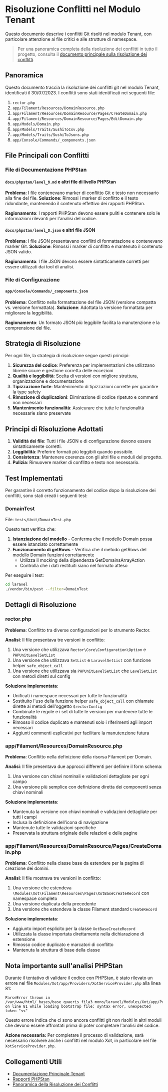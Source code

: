 # Risoluzione Conflitti nel Modulo Tenant

Questo documento descrive i conflitti Git risolti nel modulo Tenant, con particolare attenzione ai file critici e alle strutture di namespace.

> Per una panoramica completa della risoluzione dei conflitti in tutto il progetto, consulta il [documento principale sulla risoluzione dei conflitti](/docs/conflict_resolution_ui_tenant.md).

## Panoramica

Questo documento traccia la risoluzione dei conflitti git nel modulo Tenant, identificati il 30/07/2023. 
I conflitti sono stati identificati nei seguenti file:

1. `rector.php`
2. `app/Filament/Resources/DomainResource.php`
3. `app/Filament/Resources/DomainResource/Pages/CreateDomain.php`
4. `app/Filament/Resources/DomainResource/Pages/EditDomain.php`
5. `app/Models/Domain.php`
6. `app/Models/Traits/SushiToCsv.php`
7. `app/Models/Traits/SushiToJsons.php`
8. `app/Console/Commands/_components.json`

## File Principali con Conflitti

### File di Documentazione PHPStan

#### `docs/phpstan/level_8.md` e altri file di livello PHPStan

**Problema**: I file contenevano marker di conflitto Git e testo non necessario alla fine del file.
**Soluzione**: Rimossi i marker di conflitto e il testo ridondante, mantenendo il contenuto effettivo dei rapporti PHPStan.

**Ragionamento**: I rapporti PHPStan devono essere puliti e contenere solo le informazioni rilevanti per l'analisi del codice.

#### `docs/phpstan/level_8.json` e altri file JSON

**Problema**: I file JSON presentavano conflitti di formattazione e contenevano marker Git.
**Soluzione**: Rimossi i marker di conflitto e mantenuto il contenuto JSON valido.

**Ragionamento**: I file JSON devono essere sintatticamente corretti per essere utilizzati dai tool di analisi.

### File di Configurazione

#### `app/Console/Commands/_components.json`

**Problema**: Conflitto nella formattazione del file JSON (versione compatta vs. versione formattata).
**Soluzione**: Adottata la versione formattata per migliorare la leggibilità.

**Ragionamento**: Un formato JSON più leggibile facilita la manutenzione e la comprensione del file.

## Strategia di Risoluzione

Per ogni file, la strategia di risoluzione segue questi principi:

1. **Sicurezza del codice**: Preferenza per implementazioni che utilizzano librerie sicure e gestione corretta delle eccezioni
2. **Qualità e leggibilità**: Scelta di versioni con migliore struttura, organizzazione e documentazione
3. **Tipizzazione forte**: Mantenimento di tipizzazioni corrette per garantire la type safety
4. **Rimozione di duplicazioni**: Eliminazione di codice ripetuto e commenti non necessari
5. **Mantenimento funzionalità**: Assicurare che tutte le funzionalità necessarie siano preservate

## Principi di Risoluzione Adottati

1. **Validità dei file**: Tutti i file JSON e di configurazione devono essere sintatticamente corretti.
2. **Leggibilità**: Preferire formati più leggibili quando possibile.
3. **Consistenza**: Mantenere coerenza con gli altri file e moduli del progetto.
4. **Pulizia**: Rimuovere marker di conflitto e testo non necessario.

## Test Implementati

Per garantire il corretto funzionamento del codice dopo la risoluzione dei conflitti, sono stati creati i seguenti test:

### DomainTest

File: `tests/Unit/DomainTest.php`

Questo test verifica che:
1. **Istanziazione del modello** - Conferma che il modello Domain possa essere istanziato correttamente
2. **Funzionamento di getRows** - Verifica che il metodo getRows del modello Domain funzioni correttamente
   - Utilizza il mocking della dipendenza GetDomainsArrayAction
   - Controlla che i dati restituiti siano nel formato atteso

Per eseguire i test:
```bash
cd laravel
./vendor/bin/pest --filter=DomainTest
```

## Dettagli di Risoluzione

### rector.php

**Problema**: Conflitto tra diverse configurazioni per lo strumento Rector.

**Analisi**: Il file presentava tre versioni in conflitto:
1. Una versione che utilizzava `Rector\Core\Configuration\Option` e `PHPUnitLevelSetList`
2. Una versione che utilizzava `SetList` e `LaravelSetList` con funzione helper `safe_object_call`
3. Una versione che utilizzava sia `PHPUnitLevelSetList` che `LevelSetList` con metodi diretti sul config

**Soluzione implementata**: 
- Unificati i namespace necessari per tutte le funzionalità
- Sostituito l'uso della funzione helper `safe_object_call` con chiamate dirette ai metodi dell'oggetto `$rectorConfig`
- Combinate le regole e i set di tutte le versioni per mantenere tutte le funzionalità
- Rimosso il codice duplicato e mantenuti solo i riferimenti agli import necessari
- Aggiunti commenti esplicativi per facilitare la manutenzione futura

### app/Filament/Resources/DomainResource.php

**Problema**: Conflitto nella definizione della risorsa Filament per Domain.

**Analisi**: Il file presentava due approcci differenti per definire il form schema:
1. Una versione con chiavi nominali e validazioni dettagliate per ogni campo
2. Una versione più semplice con definizione diretta dei componenti senza chiavi nominali

**Soluzione implementata**:
- Mantenuta la versione con chiavi nominali e validazioni dettagliate per tutti i campi
- Inclusa la definizione dell'icona di navigazione
- Mantenute tutte le validazioni specifiche
- Preservata la struttura originale delle relazioni e delle pagine

### app/Filament/Resources/DomainResource/Pages/CreateDomain.php

**Problema**: Conflitto nella classe base da estendere per la pagina di creazione dei domini.

**Analisi**: Il file mostrava tre versioni in conflitto:
1. Una versione che estendeva `\Modules\Xot\Filament\Resources\Pages\XotBaseCreateRecord` con namespace completo
2. Una versione duplicata della precedente 
3. Una versione che estendeva la classe Filament standard `CreateRecord`

**Soluzione implementata**:
- Aggiunto import esplicito per la classe `XotBaseCreateRecord`
- Utilizzata la classe importata direttamente nella dichiarazione di estensione
- Rimosso codice duplicato e marcatori di conflitto
- Mantenuta la struttura di base della classe

## Nota importante sull'analisi PHPStan

Durante il tentativo di validare il codice con PHPStan, è stato rilevato un errore nel file `Modules/Xot/app/Providers/XotServiceProvider.php` alla linea 81:

```
ParseError thrown in /var/www/html/_bases/base_quaeris_fila3_mono/laravel/Modules/Xot/app/Providers/XotServiceProvider.php on line 81 while loading bootstrap file: syntax error, unexpected token "<<"
```

Questo errore indica che ci sono ancora conflitti git non risolti in altri moduli che devono essere affrontati prima di poter completare l'analisi del codice.

**Azione necessaria:** Per completare il processo di validazione, sarà necessario risolvere anche i conflitti nel modulo Xot, in particolare nel file `XotServiceProvider.php`.

## Collegamenti Utili

- [Documentazione Principale Tenant](module_tenant.md)
- [Rapporti PHPStan](phpstan/)
- [Panoramica della Risoluzione dei Conflitti](/docs/conflict_resolution_ui_tenant.md)

